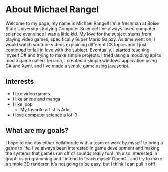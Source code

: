 # About Michael Rangel

Welcome to my page, my name is Michael Rangel! I'm a freshman at Boise State University studying Computer Science! I've always loved computer science ever since I was a little kid. My love for the subject stems from playing video games, specifically Super Mario Galaxy. As time went on, I would watch youtube videos explaining different CS topics and I just continued to fall in love with the subject. Eventually, I started teaching myself C# and trying to make simple projects. I tried using a modding api to mod a game called Terraria, I created a simple windows application using C# and Xaml, and I've made a simple game using javascript.

## Interests
* I like video games
* I like anime and manga
* I like jpop
  * My favorite artist is Ado
* I love computer science a lot :3 

## What are my goals?

I hope to one day either collaborate with a team or work by myself to bring a game to life. I've always been interested in game development and making the systems that games run off of sounds really fun! I'm also interested in graphics programming and I intend to teach myself OpenGL and try to make a simple 3D renderer. It's not going to be easy, but I think I can pull it off!
